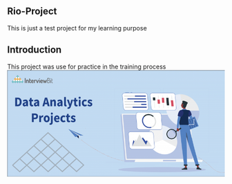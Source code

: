 ## Rio-Project
This is just a test project for my learning purpose
## Introduction
This project was use for practice in the training process
![](Data4.png)
